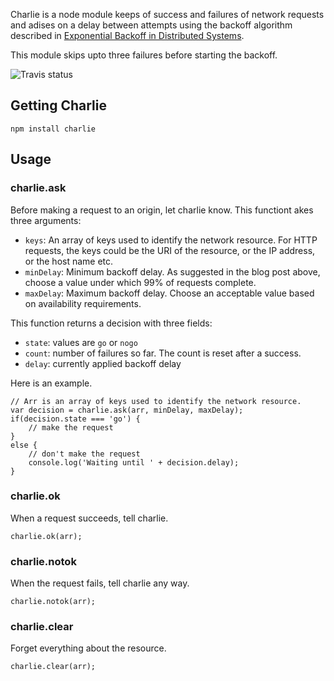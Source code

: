 Charlie is a node module keeps of success and failures of network requests and adises on a delay
between attempts using the backoff algorithm described in [Exponential Backoff in Distributed
Systems](http://dthain.blogspot.com/2009/02/exponential-backoff-in-distributed.html).

This module skips upto three failures before starting the backoff.

![Travis status](https://secure.travis-ci.org/ql-io/charlie.png)

## Getting Charlie

    npm install charlie

## Usage

### charlie.ask

Before making a request to an origin, let charlie know. This functiont akes three arguments:

* `keys`: An array of keys used to identify the network resource. For HTTP requests, the keys could
  be the URI of the resource, or the IP address, or the host name etc.
* `minDelay`: Minimum backoff delay. As suggested in the blog post above, choose a value under which
  99% of requests complete.
* `maxDelay`: Maximum backoff delay. Choose an acceptable value based on availability requirements.

This function returns a decision with three fields:

* `state`: values are `go` or `nogo`
* `count`: number of failures so far. The count is reset after a success.
* `delay`: currently applied backoff delay

Here is an example.

    // Arr is an array of keys used to identify the network resource.
    var decision = charlie.ask(arr, minDelay, maxDelay);
    if(decision.state === 'go') {
        // make the request
    }
    else {
        // don't make the request
        console.log('Waiting until ' + decision.delay);
    }

### charlie.ok

When a request succeeds, tell charlie.

    charlie.ok(arr);

### charlie.notok

When the request fails, tell charlie any way.

    charlie.notok(arr);

### charlie.clear

Forget everything about the resource.

    charlie.clear(arr);




